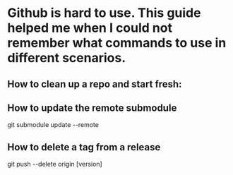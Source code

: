 # Github is hard to use. This guide helped me when I could not remember what commands to use in different scenarios.

## How to clean up a repo and start fresh:


## How to update the remote submodule 
git submodule update --remote

## How to delete a tag from a release 
git push --delete origin [version]

